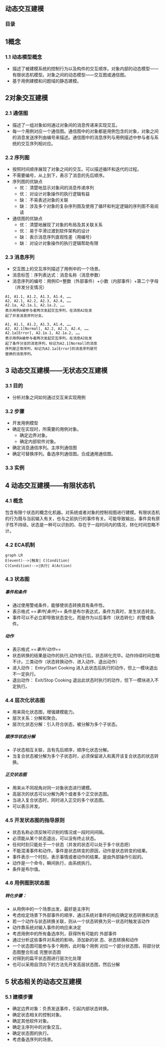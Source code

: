 ## 动态交互建模

### 目录


## 1概念
### 1.1 动态模型概念
* 描述了被建模系统的控制行为以及构件的交互顺序。对象内部的动态模型——有限状态机模型。对象之间的动态模型——交互图或通信图。
* 基于用例建模和问题域的静态建模。


## 2对象交互建模

### 2.1 通信图
* 描述了一组对象如何通过对象间的消息传递来实现交互。
* 每一个用例对应一个通信图。通信图中的对象都是用例包含的对象，对象之间的消息发送序列由编号来描述。通信图中的消息序列与用例描述中参与者与系统的交互序列相对应。

### 2.2 序列图
* 按照时间顺序展现了对象之间的交互。可以描述循环和迭代的过程。
* 不需要编号，从上到下，表示了消息的先后顺序。
* 序列图的优缺点
    * 优： 清楚地显示对象间的消息传递序列
    * 优： 对设计对象操作的执行逻辑有益
    * 缺： 不易表述对象的关联
    * 缺： 涉及多个对象的复杂序列图及使用了循环和判定逻辑的序列图不易阅读
* 通信图的优缺点
    * 优： 清楚地展现了对象的布局及其关联关系
    * 优： 易于平滑过渡到软件架构的设计
    * 缺： 表示消息序列直观性差（用编号）
    * 缺： 对设计对象操作的执行逻辑帮助有限

### 2.3 消息序列

* 交互图上的交互序列描述了用例中的一个场景。
* 消息标签：序列表达式：消息名称（消息参数）
* 消息序列的编号：用例ID+整数（外部事件）+小数（内部事件）+第二个字母（并发分支情况）
```
A1, A1.1, A1.2, A1.3, A1.4, ……
A2, A2.1, A2.2, A2.3, A2.4, ……
A2.1a, A2.1a.1, A2.1a.2, ……
表示用例A被参与者两次发起交互序列，在消息A2处发
起了并发消息序列分支。

A1, A1.1, A1.2, A1.3, A1.4, ……
A2, A2.1[Normal], A2.2, A2.3, A2.4, ……
A2.1a[Error], A2.1a.1, A2.1a.2, ……
表示用例A被参与者两次发起交互序列，在消息A2处发
起了条件分支的消息序列，标记为A2.1[Normal]的消息
序列是正常序列，标记为A2.1a[Error]的消息序列是可
替换的消息序列。
```


## 3 动态交互建模——无状态交互建模

### 3.1 目的
* 分析对象之间如何通过交互来实现用例

### 3.2 步骤
* 开发用例模型
* 确定在实现时，所需要的用例对象。
    * 确定边界对象。
    * 确定内部软件对象。
* 确定消息通信序列。主序列通信图
* 确定可替换序列。备选序列通信图。合成通用通信图。


### 3.3 实例

## 4 动态交互建模——有限状态机

### 4.1 概念
包含有限个状态的概念化机器。对系统或者对象的控制视图进行建模。有限状态机的行为既与当前输入有关，也与之前执行的事件有关。可能导致输出，事件具有原子性不持续。状态是一种可以识别的、存在于一段时间内的情况，转化时间忽略不计。



### 4.2 ECA机制


```
graph LR
E(event)-->|触发| C(Condition)
C(Condition)-->|执行| A(Action)
```


### 4.3 状态图

##### 事件和条件

* 通过使用警戒条件，能够使状态转换具有条件性。
* 表示格式  ==*事件[条件]*== 条件是布尔表达式，条件为真时，发生状态转变。
* 事件可以不必立即导致状态变化，而是作为以后事件（状态转化）的警戒条件。

##### 动作

* 表示格式 ==*事件/动作*==
* 状态转换的结果是动作的执行,动作执行后，状态转化完毕。动作持续时间忽略不计。三类动作（状态转换动作、进入动作、退出动作）
* 进入动作： Entry/Start Cooking  进入此状态后执行的动作，但上一模块退出不一定执行。
* 退出动作： Exit/Stop Cooking 退出此状态时执行的动作，但下一模块进入不定执行。


### 4.4 层次化状态图

* 用来简化状态图，增强建模能力。
* 层次关系：分解和聚合。
* 层次化状态分解：引入符合状态，被分解为多个子状态。


##### 顺序华状态分解
* 子状态相互关联，且有先后顺序，顺序化状态分解。
* 当复合状态被分解为多个子状态时，必须保留进入和离开该复合状态的状态转换。

##### 正交状态图
* 用来从不同视角对同一对象状态进行建模。
* 高层次的状态可以分解为两个或者多个正交状态图。
* 当进入复合状态时，同时进入正交的多个状态图。
* 可以表示并发。

### 4.5 开发状态图的指导原则

* 状态名称必须反映可识别的情况或一段时间间隔。
* 必须能从某个状态退出，可以没有终止状态。
* 任何时刻只能处于一个状态（并发的状态可以处于多个状态把）
* 不能混淆事件和动作。事件是状态转变的原因，动作是状态转变的结果。
* 事件表示一个时刻，表示事情或者动作的结果。是由外部操作引起的。
* 动作是一个命令，瞬间执行，由系统执行。
* 条件是布尔值。


### 4.6 用例图到状态图
##### 转化步骤：
* 从用例中的一个场景出发，最好是主序列
* 考虑给定场景下外部事件的顺序，通过系统对事件的响应确定状态转换和状态
* 若一个动作与状态转换关联，则从一个状态转换为另一状态时触发该动作
* 动作靠系统对输入事件的响应来决定
* 考虑用例中的所有备选序列，获得所有可能的
外部事件
* 通过分析这些事件对系统的影响，添加新的状
态、状态转换和动作
* 一个状态图可能参与多个用例，此时每个用例
对应一个部分状态图，将部分状态图整合形成
完整状态图
* 对得到的扁平状态图进行层次化处理
* 也可以采用自顶向下的方法先开发高层状态图，然后分解

## 5 状态相关的动态交互建模

### 5.1 建模步骤
* 确定边界对象：负责发送事件，引起内部状态转换。
* 确定状态相关的控制对象。
* 确定其他软件对象。
* 确定主序列中的对象交互。
* 确定状态图的执行。
* 考虑备选序列的场景。